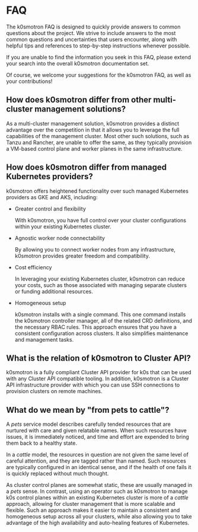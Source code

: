 
# FAQ

The k0smotron FAQ is designed to quickly provide answers to common questions
about the project. We strive to include answers to the most common questions and
uncertainties that users encounter, along with helpful tips and references
to step-by-step instructions whenever possible.

If you are unable to find the information you seek in this FAQ, please extend
your search into the overall k0smotron documentation set.

Of course, we welcome your suggestions for the k0smotron FAQ, as well as your contributions!

## How does k0smotron differ from other multi-cluster management solutions?

As a multi-cluster management solution, k0smotron provides a distinct advantage
over the competition in that it allows you to leverage the full capabilities of
the management cluster. Most other such solutions, such as Tanzu and Rancher,
are unable to offer the same, as they typically provision a VM-based control
plane and worker planes in the same infrastructure.

## How does k0smotron differ from managed Kubernetes providers?

k0smotron offers heightened functionality over such managed Kubernetes
providers as GKE and AKS, including:

- Greater control and flexibility

    With k0smotron, you have full control over your cluster configurations
    within your existing Kubernetes cluster.

- Agnostic worker node connectability

    By allowing you to connect worker nodes from any infrastructure, k0smotron
    provides greater freedom and compatibility.

- Cost efficiency

    In leveraging your existing Kubernetes cluster, k0smotron can reduce your
    costs, such as those associated with managing separate clusters or
    funding additional resources.

- Homogeneous setup

    k0smotron installs with a single command. This one command installs the
    k0smotron controller manager, all of the related CRD definitions, and the
    necessary RBAC rules. This approach ensures that you have a consistent
    configuration across clusters. It also simplifies maintenance and
    management tasks.

## What is the relation of k0smotron to Cluster API?

k0smotron is a fully compliant Cluster API provider for k0s that can be used
with any Cluster API compatible tooling. In addition, k0smotron is
a Cluster API infrastructure provider with which you can use SSH connections to
provision clusters on remote machines.

## What do we mean by "from pets to cattle"?

A *pets* service model describes carefully tended resources that are nurtured
with care and given relatable names. When such resources have issues, it is
immediately noticed, and time and effort are expended to bring them back to a
healthy state.

In a *cattle* model, the resources in question are not given the same level of
careful attention, and they are tagged rather than named. Such resources are
typically configured in an identical sense, and if the health of one fails it
is quickly replaced without much thought.

As cluster control planes are somewhat static, these are usually managed in a
*pets* sense. In contrast, using an operator such as k0smotron to manage k0s
control planes within an existing Kubernetes cluster is more of a *cattle*
approach, allowing for cluster management that is more scalable and flexible.
Such an approach makes it easier to maintain a consistent and homogeneous setup
across all your clusters, while also allowing you to take advantage of the high
availability and auto-healing features of Kubernetes.
